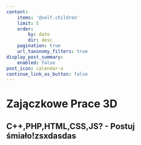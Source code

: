 ```yaml
---
content:
    items: '@self.children'
    limit: 5
    order:
        by: date
        dir: desc
    pagination: true
    url_taxonomy_filters: true
display_post_summary:
    enabled: false
post_icon: calendar-o
continue_link_as_button: false
---
```


# Zajączkowe Prace 3D
## C++,PHP,HTML,CSS,JS? - Postuj śmiało!zsxdasdas

